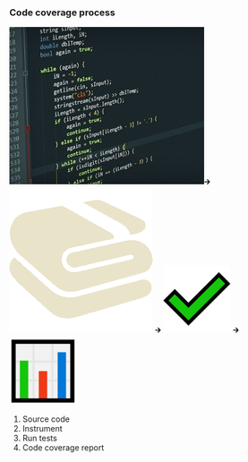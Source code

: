 ### Code coverage process

![](/img/source-code.jpg)<!--.element class="logo" --><span class="logo-arrow">🡲</span> <!-- .element class="fragment" data-fragment-index="1" --> 
![](/img/blanket.png) <!--.element class="logo fragment" data-fragment-index="1"--><span class="logo-arrow">🡲</span> <!-- .element class="fragment" data-fragment-index="2" -->
![](/img/checkmark.png) <!--.element class="logo fragment" data-fragment-index="2"-->
<span class="logo-arrow">🡲</span> <!-- .element class="fragment" data-fragment-index="3" -->
![](/img/barchart.png) <!-- .element class="fragment logo" data-fragment-index="3" -->

1. Source code
1. <!-- .element class="fragment" data-fragment-index="1" -->Instrument
1. <!-- .element class="fragment" data-fragment-index="2" -->Run tests
1. <!-- .element class="fragment" data-fragment-index="3" -->Code coverage report
